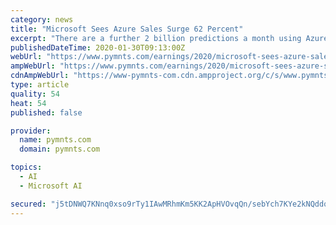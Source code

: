 ```yaml
---
category: news
title: "Microsoft Sees Azure Sales Surge 62 Percent"
excerpt: "There are a further 2 billion predictions a month using Azure machine learning and 3,500 new conversational agents bots created each week with Azure Bot Service. Exclusive PYMNTS Study ..."
publishedDateTime: 2020-01-30T09:13:00Z
webUrl: "https://www.pymnts.com/earnings/2020/microsoft-sees-azure-sales-surge-62-percent/"
ampWebUrl: "https://www.pymnts.com/earnings/2020/microsoft-sees-azure-sales-surge-62-percent/amp/"
cdnAmpWebUrl: "https://www-pymnts-com.cdn.ampproject.org/c/s/www.pymnts.com/earnings/2020/microsoft-sees-azure-sales-surge-62-percent/amp/"
type: article
quality: 54
heat: 54
published: false

provider:
  name: pymnts.com
  domain: pymnts.com

topics:
  - AI
  - Microsoft AI

secured: "j5tDNWQ7KNnq0xso9rTy1IAwMRhmKm5KK2ApHVOvqQn/sebYch7KYe2kNQddq4n2qzKun24tFqppm/pGaviAj6x2hbdunsSmrqlr+2SoM7oi8VsSgLku4wOXJx/y7ONzO4Sy25zFAiai9x2hT9iAfGlRHV+YSRdxWaKm74dYRoxQOlRwPCNvxHdEBEOqwPGgOcsQ8n5GEdHaNBwG346DQwHBfqY5v11CF0+J8HsdpyouaXLRGnFY/YuisxIbjuo9dXQ/6WSeBmzg+pnZpW9OjbO6RlEQR6ig9MMvcMWPoc8Y3uPbH8F5l9UeMxrdvLEN;cuZObDHLx3ct+dNYp3+dfA=="
---
```


